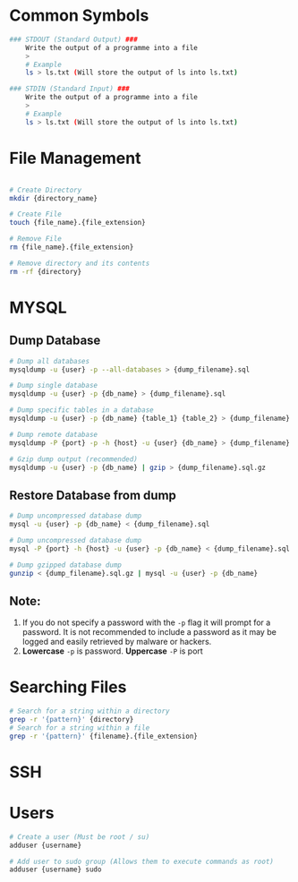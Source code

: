 # Common Symbols

```  bash
### STDOUT (Standard Output) ###
    Write the output of a programme into a file
    >
    # Example 
    ls > ls.txt (Will store the output of ls into ls.txt)

### STDIN (Standard Input) ###
    Write the output of a programme into a file
    >
    # Example 
    ls > ls.txt (Will store the output of ls into ls.txt)

```

# File Management
``` bash

# Create Directory
mkdir {directory_name}

# Create File 
touch {file_name}.{file_extension}

# Remove File
rm {file_name}.{file_extension}

# Remove directory and its contents
rm -rf {directory}
```


# MYSQL

## Dump Database

``` bash
# Dump all databases
mysqldump -u {user} -p --all-databases > {dump_filename}.sql

# Dump single database
mysqldump -u {user} -p {db_name} > {dump_filename}.sql

# Dump specific tables in a database
mysqldump -u {user} -p {db_name} {table_1} {table_2} > {dump_filename}.sql

# Dump remote database
mysqldump -P {port} -p -h {host} -u {user} {db_name} > {dump_filename}.sql

# Gzip dump output (recommended)
mysqldump -u {user} -p {db_name} | gzip > {dump_filename}.sql.gz
```


## Restore Database from dump

``` bash
# Dump uncompressed database dump
mysql -u {user} -p {db_name} < {dump_filename}.sql

# Dump uncompressed database dump
mysql -P {port} -h {host} -u {user} -p {db_name} < {dump_filename}.sql

# Dump gzipped database dump
gunzip < {dump_filename}.sql.gz | mysql -u {user} -p {db_name}
```

## Note:
1. If you do not specify a password with the `-p` flag it will prompt for a password. It is not recommended to include a password as it may be logged and easily retrieved by malware or hackers.
2. **Lowercase** `-p` is password. **Uppercase**  `-P` is port



# Searching Files

``` bash
# Search for a string within a directory
grep -r '{pattern}' {directory}
# Search for a string within a file
grep -r '{pattern}' {filename}.{file_extension}
```

# SSH 

# Users

``` bash
# Create a user (Must be root / su)
adduser {username}

# Add user to sudo group (Allows them to execute commands as root)
adduser {username} sudo
```
